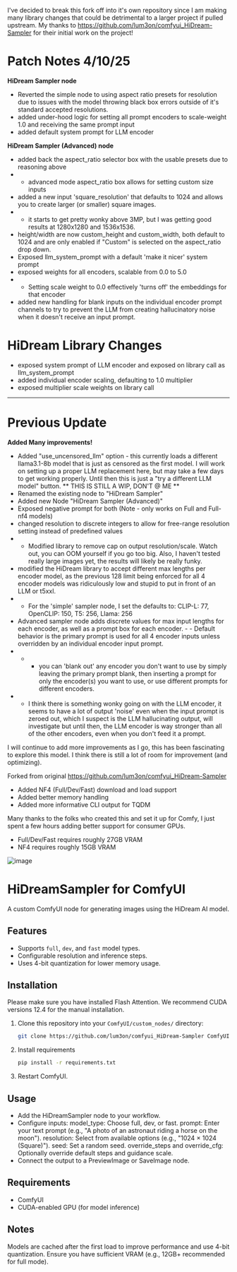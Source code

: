 I've decided to break this fork off into it's own repository since I am making many library changes that could be detrimental to a larger project if pulled upstream. My thanks to https://github.com/lum3on/comfyui_HiDream-Sampler for their initial work on the project!

# Patch Notes 4/10/25 #
**HiDream Sampler node**
- Reverted the simple node to using aspect ratio presets for resolution due to issues with the model throwing black box errors outside of it's standard accepted resolutions.
- added under-hood logic for setting all prompt encoders to scale-weight 1.0 and receiving the same prompt input
- added default system prompt for LLM encoder

**HiDream Sampler (Advanced) node**
- added back the aspect_ratio selector box with the usable presets due to reasoning above
- - advanced mode aspect_ratio box allows for setting custom size inputs
- added a new input 'square_resolution' that defaults to 1024 and allows you to create larger (or smaller) square images. 
- - it starts to get pretty wonky above 3MP, but I was getting good results at 1280x1280 and 1536x1536.
- height/width are now custom_height and custom_width, both default to 1024 and are only enabled if "Custom" is selected on the aspect_ratio drop down.
- Exposed llm_system_prompt with a default 'make it nicer' system prompt
- exposed weights for all encoders, scalable from 0.0 to 5.0
- - Setting scale weight to 0.0 effectively 'turns off' the embeddings for that encoder
- added new handling for blank inputs on the individual encoder prompt channels to try to prevent the LLM from creating hallucinatory noise when it doesn't receive an input prompt.  

# HiDream Library Changes # 
- exposed system prompt of LLM encoder and exposed on library call as llm_system_prompt
- added individual encoder scaling, defaulting to 1.0 multiplier
- exposed multiplier scale weights on library call

-------
# Previous Update #
**Added Many improvements!**
- Added "use_uncensored_llm" option - this currently loads a different llama3.1-8b model that is just as censored as the first model. I will work on setting up a proper LLM replacement here, but may take a few days to get working properly. Until then this is just a "try a different LLM model" button. ** THIS IS STILL A WIP, DON'T @ ME **
- Renamed the existing node to "HiDream Sampler"
- Added new Node "HiDream Sampler (Advanced)"
- Exposed negative prompt for both (Note - only works on Full and Full-nf4 models)
- changed resolution to discrete integers to allow for free-range resolution setting instead of predefined values
-  - Modified library to remove cap on output resolution/scale. Watch out, you can OOM yourself if you go too big. Also, I haven't tested really large images yet, the results will likely be really funky.
- modified the HiDream library to accept different max lengths per encoder model, as the previous 128 limit being enforced for all 4 encoder models was ridiculously low and stupid to put in front of an LLM or t5xxl.
- - For the 'simple' sampler node, I set the defaults to:  CLIP-L: 77, OpenCLIP: 150, T5: 256, Llama: 256 
- Advanced sampler node adds discrete values for max input lengths for each encoder, as well as a prompt box for each encoder.  - - Default behavior is the primary prompt is used for all 4 encoder inputs unless overridden by an individual encoder input prompt. 
- - - you can 'blank out' any encoder you don't want to use by simply leaving the primary prompt blank, then inserting a prompt for only the encoder(s) you want to use, or use different prompts for different encoders.
- - I think there is something wonky going on with the LLM encoder, it seems to have a lot of output 'noise' even when the input prompt is zeroed out, which I suspect is the LLM hallucinating output, will investigate but until then, the LLM encoder is way stronger than all of the other encoders, even when you don't feed it a prompt.

I will continue to add more improvements as I go, this has been fascinating to explore this model. I think there is still a lot of room for improvement (and optimizing).

Forked from original https://github.com/lum3on/comfyui_HiDream-Sampler

- Added NF4 (Full/Dev/Fast) download and load support
- Added better memory handling
- Added more informative CLI output for TQDM

Many thanks to the folks who created this and set it up for Comfy, I just spent a few hours adding better support for consumer GPUs.

- Full/Dev/Fast requires roughly 27GB VRAM
- NF4 requires roughly 15GB VRAM

![image](https://github.com/user-attachments/assets/3d4e9bee-772b-4c57-84cb-b5a6da30efd5)

# HiDreamSampler for ComfyUI

A custom ComfyUI node for generating images using the HiDream AI model.

## Features
- Supports `full`, `dev`, and `fast` model types.
- Configurable resolution and inference steps.
- Uses 4-bit quantization for lower memory usage.

## Installation
Please make sure you have installed Flash Attention. We recommend CUDA versions 12.4 for the manual installation.

1. Clone this repository into your `ComfyUI/custom_nodes/` directory:
   ```bash
   git clone https://github.com/lum3on/comfyui_HiDream-Sampler ComfyUI/custom_nodes/comfui_HiDream-Sampler

2. Install requirements
    ```bash
    pip install -r requirements.txt

3. Restart ComfyUI.

## Usage
- Add the HiDreamSampler node to your workflow.
- Configure inputs:
    model_type: Choose full, dev, or fast.
    prompt: Enter your text prompt (e.g., "A photo of an astronaut riding a horse on the moon").
    resolution: Select from available options (e.g., "1024 × 1024 (Square)").
    seed: Set a random seed.
    override_steps and override_cfg: Optionally override default steps and guidance scale.
- Connect the output to a PreviewImage or SaveImage node.

## Requirements
- ComfyUI
- CUDA-enabled GPU (for model inference)

## Notes
Models are cached after the first load to improve performance and use 4-bit quantization.
Ensure you have sufficient VRAM (e.g., 12GB+ recommended for full mode).

